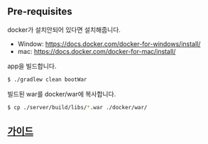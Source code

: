 ## Pre-requisites
docker가 설치안되어 있다면 설치해줍니다.

 - Window: https://docs.docker.com/docker-for-windows/install/
 - mac: https://docs.docker.com/docker-for-mac/install/

app을 빌드합니다.
~~~sh
$ ./gradlew clean bootWar
~~~
빌드된 war를 docker/war에 복사합니다.
~~~sh
$ cp ./server/build/libs/*.war ./docker/war/
~~~
## [가이드](https://pages.oss.navercorp.com/taeyeonkim/docker-example/)

